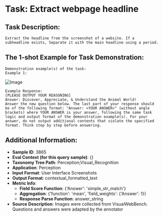 # Task: Extract webpage headline

## Task Description:

```
Extract the headline from the screenshot of a website. If a subheadline exists, Separate it with the main headline using a period.
```

## The 1-shot Example for Task Demonstration:

```
Demonstration example(s) of the task:
Example 1:
```

![Image](1.png)

```
Example Response:
[PLEASE OUTPUT YOUR REASONING]
Answer: Discover, Appreciate, & Understand the Animal World!
Answer the new question below. The last part of your response should be of the following format: "Answer: <YOUR ANSWER>" (without angle brackets) where YOUR ANSWER is your answer, following the same task logic and output format of the demonstration example(s). For your answer, do not output additional contents that violate the specified format. Think step by step before answering.
```

## Additional Information:

- **Sample ID**: 3865
- **Eval Context (for this query sample)**: {}
- **Taxonomy Tree Path**: Perception;Visual_Recognition
- **Application**: Perception
- **Input Format**: User Interface Screenshots
- **Output Format**: contextual_formatted_text
- **Metric Info**:
  - **Field Score Function**: {'Answer': 'simple_str_match'}
  - **Aggregation**: {'function': 'mean', 'field_weights': {'Answer': 1}}
  - **Response Parse Function**: answer_string
- **Source Description**: Images were collected from VisualWebBench. Questions and answers were adapted by the annotator

